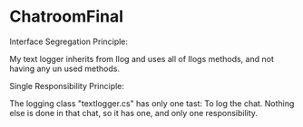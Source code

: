 # ChatroomFinal




Interface Segregation Principle: 

My text logger inherits from Ilog and uses all of Ilogs methods, and not having any un used methods.



Single Responsibility Principle:

The logging class "textlogger.cs" has only one tast: To log the chat. Nothing else is done in that chat, so it has one, and only one responsibility.
